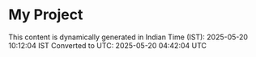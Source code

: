 # My Project

This content is dynamically generated in Indian Time (IST): 2025-05-20 10:12:04 IST
Converted to UTC: 2025-05-20 04:42:04 UTC
